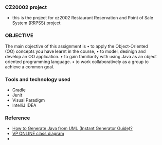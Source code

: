 ### CZ20002 project

- this is the project for cz2002 Restaurant Reservation and Point of Sale System (RRPSS) project

### OBJECTIVE
The main objective of this assignment is
• to apply the Object-Oriented (OO) concepts you have learnt in the course,
• to model, desinign and develop an OO application.
• to gain familiarity with using Java as an object oriented programming language.
• to work collaboratively as a group to achieve a common goal.

### Tools and technology used

- Gradle
- Junit
- Visual Paradigm
- IntelliJ IDEA

### Reference

- [How to Generate Java from UML (Instant Generator Guide)?](https://www.visual-paradigm.com/support/documents/vpuserguide/276/330/27971_instantgener.html)
- [VP ONLINE class diagram](https://online.visual-paradigm.com/share.jsp?id=313635393839372d34)
- 